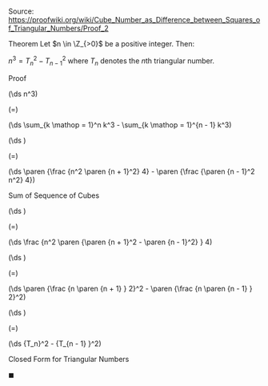 # 

Source: https://proofwiki.org/wiki/Cube_Number_as_Difference_between_Squares_of_Triangular_Numbers/Proof_2

Theorem
Let $n \in \Z_{>0}$ be a positive integer.
Then:

$n^3 = {T_n}^2 - {T_{n - 1} }^2$
where $T_n$ denotes the $n$th triangular number.


Proof













\(\ds n^3\)

\(=\)







\(\ds \sum_{k \mathop = 1}^n k^3 - \sum_{k \mathop = 1}^{n - 1} k^3\)




















\(\ds \)

\(=\)







\(\ds \paren {\frac {n^2 \paren {n + 1}^2} 4} - \paren {\frac {\paren {n - 1}^2 n^2} 4}\)





Sum of Sequence of Cubes














\(\ds \)

\(=\)







\(\ds \frac {n^2 \paren {\paren {n + 1}^2 - \paren {n - 1}^2} } 4\)




















\(\ds \)

\(=\)







\(\ds \paren {\frac {n \paren {n + 1} } 2}^2 - \paren {\frac {n \paren {n - 1} } 2}^2\)




















\(\ds \)

\(=\)







\(\ds {T_n}^2 - {T_{n - 1} }^2\)





Closed Form for Triangular Numbers



$\blacksquare$





